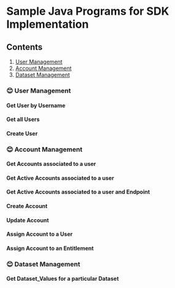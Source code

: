 # Sample Java Programs for SDK Implementation

## Contents

1. [User Management](https://github.com/vivek9237/eic-sdk-java/new/17-separate-document-for-sample-usage-of-the-sdk#user-management)
2. [Account Management](https://github.com/vivek9237/eic-sdk-java/new/17-separate-document-for-sample-usage-of-the-sdk#account-management)
3. [Dataset Management](https://github.com/vivek9237/eic-sdk-java/new/17-separate-document-for-sample-usage-of-the-sdk#dataset-management)

### 😊 User Management
#### Get User by Username
#### Get all Users
#### Create User

### 😊 Account Management
#### Get Accounts associated to a user
#### Get Active Accounts associated to a user
#### Get Active Accounts associated to a user and Endpoint
#### Create Account
#### Update Account
#### Assign Account to a User
#### Assign Account to an Entitlement




### 😊 Dataset Management
#### Get Dataset_Values for a particular Dataset

